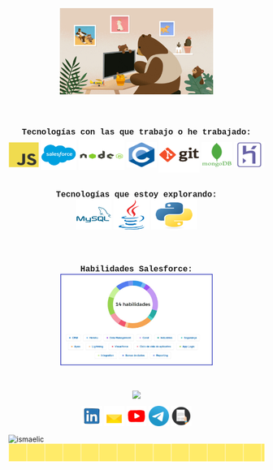 <p align="center">
  <img src="./assets/salesforce.gif" width="60%">
  <br><br>
 </p>
<div style="display: inline_block"><br>
	<p align="center">
    	<font size="3" face="Courier New"><b>Tecnologías con las que trabajo o he trabajado: </b></font><br> 
  		<img align="center" alt="Javascript" height="50" width="60" src="./assets/7-1-javascript.svg">
  		<img align="center" alt="Salesforce" height="60" width="70" src="./assets/7-2-salesforce.svg">
  		<img align="center" alt="Nodejs" height="60" width="90" src="./assets/7-3-node-js.svg">
  		<img align="center" alt="C Language" height="50" width="60" src="./assets/7-4-c-original.svg">
  		<img align="center" alt="Git" height="70" width="80" src="./assets/7-5-git.svg">
  		<img align="center" alt="MongoDB" height="50" width="60" src="./assets/7-6-mongodb.svg">
  		<img align="center" alt="Heroku" height="50" width="60" src="./assets/7-7-heroku.svg"><br><br><br>
        <font size="3" face="Courier New"><b>Tecnologías que estoy explorando: </b></font></br>
  		<img align="center" alt="SQL" height="60" width="70" src="./assets/7-8-mysql.svg">
  		<img align="center" alt="Java" height="60" width="70" src="./assets/7-9-java.svg">
  		<img align="center" alt="Python" height="60" width="90" src="./assets/7-10-python.svg"><br><br><br><br><br>
		<font size="3" face="Courier New"><b>Habilidades Salesforce:</b></font></br>
		<img align="center" alt="SQL" height="180" width="300" src="./assets/2021-08-27-salesforce-skills.jpg"></br><br><br>
</p>
</div>

 <p align="center">
<a href="https://github.com/ismaelic">
<img align="center" src="https://github-readme-stats.vercel.app/api/top-langs/?username=ismaelic&hide_border=true&langs_count=10&layout=compact&custom_title=Languages%20%Most%20%Used" width="450" />
</a>
</p>

 <p align="center">
  <a href="https://www.linkedin.com/in/ismael-chargui-0506b4161" target="_blank"><img src="./assets/2-linkedin-gif.gif" width="40"></a>
  <a href="mailto:ismachat@outlook.com" target="_blank"><img src="./assets/3-email-gif.gif" width="40"></a>
  <a href="https://www.youtube.com/channel/UCOWtrj2sjK_37nOg11nTaYQ" target="_blank"> <img src="./assets/4-youtube-gif.gif" width="40"></a>
  <a href="https://t.me/marianavns" target="_blank"> <img src="./assets/5-telegram-gif.gif" width="40"></a> 
  <a href="https://rxresu.me/r/76o1xn" target="_blank"><img src="./assets/6-resume-png.png" width="40"></a>
</p>



<img src="https://komarev.com/ghpvc/?username=marianavns" alt="ismaelic" />

<img src="./assets/15-footer.png">



